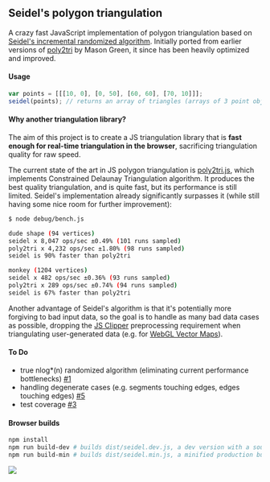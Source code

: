 ## Seidel's polygon triangulation

A crazy fast JavaScript implementation of polygon triangulation based on [Seidel's incremental randomized algorithm](https://www.cs.princeton.edu/courses/archive/fall05/cos528/handouts/A%20Simple%20and%20fast.pdf). Initially ported from earlier versions of [poly2tri](https://code.google.com/p/poly2tri/) by Mason Green,
it since has been heavily optimized and improved.

#### Usage

```js
var points = [[[10, 0], [0, 50], [60, 60], [70, 10]]];
seidel(points); // returns an array of triangles (arrays of 3 point objects each)
```

#### Why another triangulation library?

The aim of this project is to create a JS triangulation library that is **fast enough for real-time triangulation in the browser**,
sacrificing triangulation quality for raw speed.

The current state of the art in JS polygon triangulation is [poly2tri.js](https://github.com/r3mi/poly2tri.js),
which implements Constrained Delaunay Triangulation algorithm. It produces the best quality triangulation,
and is quite fast, but its performance is still limited. Seidel's implementation already significantly surpasses
it (while still having some nice room for further improvement):

```bash
$ node debug/bench.js

dude shape (94 vertices)
seidel x 8,047 ops/sec ±0.49% (101 runs sampled)
poly2tri x 4,232 ops/sec ±1.80% (98 runs sampled)
seidel is 90% faster than poly2tri

monkey (1204 vertices)
seidel x 482 ops/sec ±0.36% (93 runs sampled)
poly2tri x 289 ops/sec ±0.74% (94 runs sampled)
seidel is 67% faster than poly2tri
```

Another advantage of Seidel's algorithm is that it's potentially more forgiving to bad input data, so the goal is to
handle as many bad data cases as possible, dropping the [JS Clipper](http://sourceforge.net/projects/jsclipper/) preprocessing
requirement when triangulating user-generated data (e.g. for [WebGL Vector Maps](https://www.mapbox.com/blog/mapbox-gl-js/)).


#### To Do

- true nlog*(n) randomized algorithm (eliminating current performance bottlenecks) [#1](https://github.com/mapbox/seidel/issues/1)
- handling degenerate cases (e.g. segments touching edges, edges touching edges) [#5](https://github.com/mapbox/seidel/issues/5)
- test coverage [#3](https://github.com/mapbox/seidel/issues/3)

#### Browser builds

```bash
npm install
npm run build-dev # builds dist/seidel.dev.js, a dev version with a source map
npm run build-min # builds dist/seidel.min.js, a minified production build
```

![](https://cloud.githubusercontent.com/assets/25395/3972752/a028e4c8-27e0-11e4-8bc6-134bd87f4655.png)


